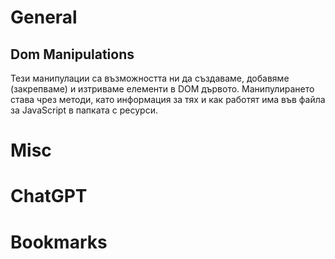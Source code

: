 # General
## Dom Manipulations 
Тези манипулации са възможността ни да създаваме, добавяме (закрепваме) и изтриваме елементи в DOM дървото.
Манипулирането става чрез методи, като информация за тях и как работят има във файла за JavaScript в папката с ресурси.

# Misc

# ChatGPT

# Bookmarks